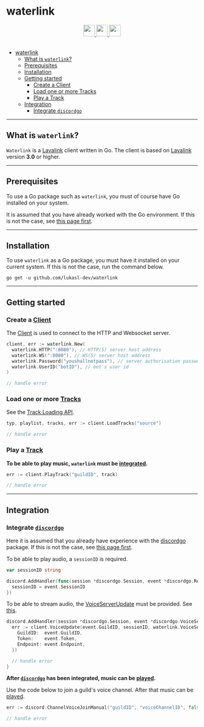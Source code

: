 # waterlink

<div align="center">
  <a href="https://golang.org/">
    <img
      src="https://img.shields.io/badge/MADE%20WITH-GO-%23EF4041?style=for-the-badge"
      height="30"
    />
  </a>
  <a href="https://pkg.go.dev/github.com/lukasl-dev/waterlink">
    <img
      src="https://img.shields.io/badge/godoc-reference-5272B4.svg?style=for-the-badge"
      height="30"
    />
  </a>
  <a href="https://goreportcard.com/report/github.com/lukasl-dev/waterlink">
    <img
      src="https://goreportcard.com/badge/github.com/lukasl-dev/waterlink?style=for-the-badge"
      height="30"
    />
  </a>
</div>

<br>

- [waterlink](#waterlink)
  - [What is `waterlink`?](#what-is-waterlink)
  - [Prerequisites](#prerequisites)
  - [Installation](#installation)
  - [Getting started](#getting-started)
    - [Create a Client](#create-a-client)
    - [Load one or more Tracks](#load-one-or-more-tracks)
    - [Play a Track](#play-a-track)
  - [Integration](#integration)
    - [Integrate `discordgo`](#integrate-discordgo)

---

## What is `waterlink`?

`Waterlink` is a [Lavalink](https://github.com/Frederikam/Lavalink) client written in Go. The client is based on [Lavalink](https://github.com/Frederikam/Lavalink) version **3.0** or higher.

---

## Prerequisites

To use a Go package such as `waterlink`, you must of course have Go installed on your system.

It is assumed that you have already worked with the Go environment. If this is not the case,
see [this page first](https://golang.org/doc/install).

---

## Installation

To use `waterlink` as a Go package, you must have it installed on your current system. If this is not the case, run the
command below.

```console
go get -u github.com/lukasl-dev/waterlink
```

---

## Getting started

### Create a [Client](https://pkg.go.dev/github.com/lukasl-dev/waterlink#Client)

The [Client](https://pkg.go.dev/github.com/lukasl-dev/waterlink#Client) is used to connect to the HTTP and Websocket server.

```go
client, err := waterlink.New(
  waterlink.HTTP(":8080"), // HTTP(S) server host address
  waterlink.WS(":8080"), // WS(S) server host address
  waterlink.Password("youshallnotpass"), // server authorisation password
  waterlink.UserID("botID"), // bot's user id
)

// handle error
```

### Load one or more [Tracks](https://pkg.go.dev/github.com/lukasl-dev/waterlink#Track)

See the [Track Loading API](https://github.com/Frederikam/Lavalink/blob/master/IMPLEMENTATION.md#track-loading-api).

```go
typ, playlist, tracks, err := client.LoadTracks("source")

// handle error
```

### Play a [Track](https://pkg.go.dev/github.com/lukasl-dev/waterlink#Track)

**To be able to play music, `waterlink` must be [integrated](#integration).**

```go
err := client.PlayTrack("guildID", track)

// handle error
```

---

## Integration

### Integrate [`discordgo`](https://github.com/bwmarrin/discordgo)

Here it is assumed that you already have experience with the [discordgo](https://github.com/bwmarrin/discordgo) package. If this is not the case, see [this page first](https://github.com/bwmarrin/discordgo#getting-started).

To be able to play audio, a `sessionID` is required.

```go
var sessionID string

discord.AddHandler(func(session *discordgo.Session, event *discordgo.Ready) {
  sessionID = event.SessionID
})
```

To be able to stream audio, the [VoiceServerUpdate](#https://github.com/bwmarrin/discordgo#VoiceServerUpdate) must be provided. See [this](https://github.com/Frederikam/Lavalink/blob/master/IMPLEMENTATION.md#provide-a-voice-server-update).

```go
discord.AddHandler(session *discordgo.Session, event *discordgo.VoiceServerUpdate) {
  err := client.VoiceUpdate(event.GuildID, sessionID, waterlink.VoiceServerUpdate{
    GuildID:  event.GuildID,
    Token:    event.Token,
    Endpoint: event.Endpoint,
  })

  // handle error
}
```

**After [`discordgo`](https://github.com/bwmarrin/discordgo) has been integrated, music can be [played](#play-a-track).**

Use the code below to join a guild's voice channel. After that music can be [played](#play-a-track).

```go
err := discord.ChannelVoiceJoinManual("guildID", "voiceChannelID", false, false)

// handle error
```
